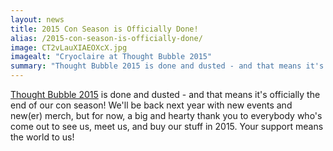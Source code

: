 ```yaml
---
layout: news
title: 2015 Con Season is Officially Done!
alias: /2015-con-season-is-officially-done/
image: CT2vLauXIAEOXcX.jpg
imagealt: "Cryoclaire at Thought Bubble 2015"
summary: "Thought Bubble 2015 is done and dusted - and that means it's officially the end of our con season! We'll be back next year with new events and new(er) merch, but for now, a big and hearty thank you to everybody who's come out to see us, meet us, and buy our stuff in 2015. Your support means the world to us!"
---
```


[Thought Bubble 2015](http://thoughtbubblefestival.com/) is done and dusted - and that means it's officially the end of our con season! We'll be back next year with new events and new(er) merch, but for now, a big and hearty thank you to everybody who's come out to see us, meet us, and buy our stuff in 2015. Your support means the world to us!
